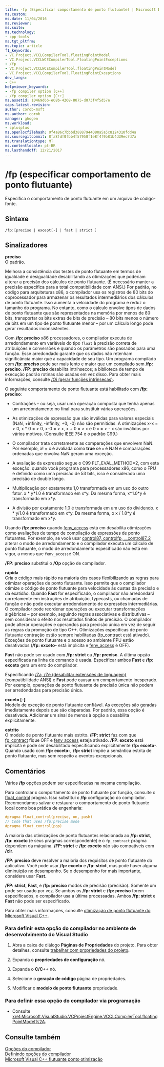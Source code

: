 ```yaml
---
title: -fp (Especificar comportamento de ponto flutuante) | Microsoft Docs
ms.custom: 
ms.date: 11/04/2016
ms.reviewer: 
ms.suite: 
ms.technology:
- cpp-tools
ms.tgt_pltfrm: 
ms.topic: article
f1_keywords:
- VC.Project.VCCLCompilerTool.floatingPointModel
- VC.Project.VCCLWCECompilerTool.FloatingPointExceptions
- /fp
- VC.Project.VCCLWCECompilerTool.floatingPointModel
- VC.Project.VCCLCompilerTool.FloatingPointExceptions
dev_langs:
- C++
helpviewer_keywords:
- -fp compiler option [C++]
- /fp compiler option [C++]
ms.assetid: 10469d6b-e68b-4268-8075-d073f4f5d57e
caps.latest.revision: 
author: corob-msft
ms.author: corob
manager: ghogen
ms.workload:
- cplusplus
ms.openlocfilehash: 0f4a86c7bbbd38887944080a5a5c8124310fdd4a
ms.sourcegitcommit: 8fa8fdf0fbb4f57950f1e8f4f9b81b4d39ec7d7a
ms.translationtype: MT
ms.contentlocale: pt-BR
ms.lasthandoff: 12/21/2017
---
```

# <a name="fp-specify-floating-point-behavior"></a>/fp (especificar comportamento de ponto flutuante)
Especifica o comportamento de ponto flutuante em um arquivo de código-fonte.  
  
## <a name="syntax"></a>Sintaxe  
  
```  
/fp:[precise | except[-] | fast | strict ]  
```  
  
## <a name="flags"></a>Sinalizadores  
 **preciso**  
 O padrão.  
  
 Melhora a consistência dos testes de ponto flutuante em termos de igualdade e desigualdade desabilitando as otimizações que poderiam alterar a precisão dos cálculos de ponto flutuante. (É necessário manter a precisão específica para a total compatibilidade com ANSI.) Por padrão, no código para arquiteturas x86, o compilador usa os registros de 80 bits do coprocessador para armazenar os resultados intermediários dos cálculos de ponto flutuante. Isso aumenta a velocidade do programa e reduz o tamanho do programa. No entanto, como o cálculo envolve tipos de dados de ponto flutuante que são representados na memória por menos de 80 bits, transportar os bits extras de bits de precisão – 80 bits menos o número de bits em um tipo de ponto flutuante menor – por um cálculo longo pode gerar resultados inconsistentes.  
  
 Com **/fp: preciso** x86 processadores, o compilador executa de arredondamento em variáveis do tipo `float` à precisão correta de atribuições e conversões e quando os parâmetros são passados para uma função. Esse arredondado garante que os dados não retenham significância maior que a capacidade de seu tipo. Um programa compilado com **/fp: preciso** pode ser mais lento e maior que um compilado sem **/fp: preciso**. **/FP: preciso** desabilita intrínsecos; a biblioteca de tempo de execução padrão rotinas são usadas em vez disso. Para obter mais informações, consulte [/Oi (gerar funções intrínsecas)](../../build/reference/oi-generate-intrinsic-functions.md).  
  
 O seguinte comportamento de ponto flutuante está habilitado com **/fp: preciso**:  
  
-   Contrações – ou seja, usar uma operação composta que tenha apenas um arredondamento no final para substituir várias operações.  
  
-   As otimizações de expressão que são inválidas para valores especiais (NaN, +infinity, -infinity, +0, -0) não são permitidas. A otimizações x-x = > 0, x * 0 = > 0, x-0 = > x, x + 0 = > x e 0 x = > - x são inválidos por vários motivos. (Consulte IEEE 754 e o padrão C99.)  
  
-   O compilador trata corretamente as comparações que envolvem NaN. Por exemplo, x! = x é avaliada como **true** se `x` é NaN e comparações ordenadas que envolva NaN geram uma exceção.  
  
-   A avaliação da expressão segue o C99 FLT_EVAL_METHOD=2, com esta exceção: quando você programa para processadores x86, como o FPU é definido como uma precisão de 53 bits, isso é considerado uma precisão de double longo.  
  
-   Multiplicação por exatamente 1,0 transformada em um uso do outro fator. x * y\*1.0 é transformado em x\*y. Da mesma forma, x\*1.0\*y é transformado em x\*y.  
  
-   A divisão por exatamente 1,0 é transformada em um uso do dividendo. x * y/1.0 é transformado em x\*y. Da mesma forma, o x / 1.0\*y é transformado em x\*y.  
  
 Usando **/fp: preciso** quando [fenv_access](../../preprocessor/fenv-access.md) está em desabilita otimizações como avaliações de tempo de compilação de expressões de ponto flutuantes. Por exemplo, se você usar [control87, controlfp, \__control87_2](../../c-runtime-library/reference/control87-controlfp-control87-2.md) alterar o modo de arredondamento e o compilador executa um cálculo de ponto flutuante, o modo de arredondamento especificado não está em vigor, a menos que `fenv_access`é ON.  
  
 **/FP: preciso** substitui o **/Op** opção de compilador.  
  
 **rápida**  
 Cria o código mais rápido na maioria dos casos flexibilizando as regras para otimizar operações de ponto flutuante. Isso permite que o compilador otimize o código de ponto flutuante para velocidade às custas da precisão e da exatidão. Quando **Fast** for especificado, o compilador não arredondará corretamente em instruções de atribuição, typecasts, ou chamadas de função e não pode executar arredondamento de expressões intermediárias. O compilador pode reordenar operações ou executar transformações algébricas – por exemplo, seguindo regras associativas e distributivas – sem considerar o efeito nos resultados finitos de precisão. O compilador pode alterar operações e operandos para precisão única em vez de seguir as regras da promoção de tipo C++. Otimizações específicas de ponto flutuante contração estão sempre habilitadas ([fp_contract](../../preprocessor/fp-contract.md) está ativado). Exceções de ponto flutuante e o acesso ao ambiente FPU estão desativados (**/fp: exceto-** está implícita e [fenv_access](../../preprocessor/fenv-access.md) é OFF).  
  
 **Fast** não pode ser usado com **/fp: strict** ou **/fp: preciso**. A última opção especificada na linha de comando é usada. Especificar ambos **Fast** e **/fp: exceto** gera um erro do compilador.  
  
 Especificando [/Za, /Ze (desabilitar extensões de linguagem)](../../build/reference/za-ze-disable-language-extensions.md) (compatibilidade ANSI) e **Fast** pode causar um comportamento inesperado. Por exemplo, operações de ponto flutuante de precisão única não podem ser arredondadas para precisão única.  
  
 **exceto [-]**  
 Modelo de exceção de ponto flutuante confiável. As exceções são geradas imediatamente depois que são disparadas. Por padrão, essa opção é desativada. Adicionar um sinal de menos à opção a desabilita explicitamente.  
  
 **estrito**  
 O modelo de ponto flutuante mais estrito. **/FP: strict** faz com que [fp_contract](../../preprocessor/fp-contract.md) fique OFF e [fenv_access](../../preprocessor/fenv-access.md) esteja ativado. **/FP: exceto** está implícita e pode ser desabilitado especificando explicitamente **/fp: exceto-**. Quando usado com **/fp: exceto-**, **/fp: strict** impõe a semântica estrita de ponto flutuante, mas sem respeito a eventos excepcionais.  
  
## <a name="remarks"></a>Comentários  
 Vários **/fp** opções podem ser especificadas na mesma compilação.  
  
 Para controlar o comportamento de ponto flutuante por função, consulte o [float_control](../../preprocessor/float-control.md) pragma. Isso substitui o **/fp** configuração do compilador. Recomendamos salvar e restaurar o comportamento de ponto flutuante local como boa prática de engenharia:  
  
```cpp  
#pragma float_control(precise, on, push)  
// Code that uses /fp:precise mode  
#pragma float_control(pop)  
```  
  
 A maioria das otimizações de ponto flutuantes relacionada ao **/fp: strict**, **/fp: exceto** (e seus pragmas correspondente) e o `fp_contract` pragma dependem da máquina. **/FP: strict** e **/fp: exceto** não são compatíveis com **/clr**.  
  
 **/FP: preciso** deve resolver a maioria dos requisitos de ponto flutuante do aplicativo. Você pode usar **/fp: exceto** e **/fp: strict**, mas pode haver alguma diminuição no desempenho. Se o desempenho for mais importante, considere usar **Fast**.  
  
 **/FP: strict**, **Fast**, e **/fp: preciso** modos de precisão (precisão). Somente um pode ser usado por vez. Se ambos os **/fp: strict** e **/fp: preciso** forem especificados, o compilador usa a última processadas. Ambos **/fp: strict** e **Fast** não pode ser especificado.  
  
 Para obter mais informações, consulte [otimização de ponto flutuante do Microsoft Visual C++](http://msdn.microsoft.com/library/aa289157.aspx).  
  
### <a name="to-set-this-compiler-option-in-the-visual-studio-development-environment"></a>Para definir esta opção do compilador no ambiente de desenvolvimento do Visual Studio  
  
1.  Abra a caixa de diálogo **Páginas de Propriedades** do projeto. Para obter detalhes, consulte [trabalhar com propriedades do projeto](../../ide/working-with-project-properties.md).  
  
2.  Expanda o **propriedades de configuração** nó.  
  
3.  Expanda o **C/C++** nó.  
  
4.  Selecione o **geração de código** página de propriedades.  
  
5.  Modificar o **modelo de ponto flutuante** propriedade.  
  
### <a name="to-set-this-compiler-option-programmatically"></a>Para definir essa opção do compilador via programação  
  
-   Consulte <xref:Microsoft.VisualStudio.VCProjectEngine.VCCLCompilerTool.floatingPointModel%2A>.  
  
## <a name="see-also"></a>Consulte também  
 [Opções do compilador](../../build/reference/compiler-options.md)   
 [Definindo opções do compilador](../../build/reference/setting-compiler-options.md)   
 [Microsoft Visual C++ flutuante ponto otimização](http://msdn.microsoft.com/library/aa289157.aspx)